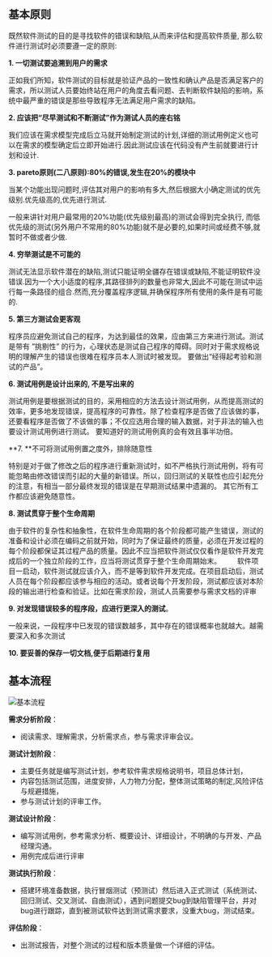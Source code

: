 ## 基本原则

既然软件测试的目的是寻找软件的错误和缺陷,从而来评估和提高软件质量, 那么软件进行测试时必须要遵一定的原则:

**1. 一切测试要追溯到用户的需求**

正如我们所知，软件测试的目标就是验证产品的一致性和确认产品是否满足客户的需求，所以测试人员要始终站在用户的角度去看问题、去判断软件缺陷的影响，系统中最严重的错误是那些导致程序无法满足用户需求的缺陷。

**2. 应该把“尽早测试和不断测试”作为测试人员的座右铭**

我们应该在需求模型完成后立马就开始制定测试的计划,详细的测试用例定义也可以在需求的模型确定后立即开始进行.因此测试应该在代码没有产生前就要进行计划和设计.

**3. pareto原则(二八原则):80%的错误,发生在20%的模块中**

当某个功能出现问题时,评估其对用户的影响有多大,然后根据大小确定测试的优先级别.优先级高的,优先进行测试.

一般来讲针对用户最常用的20%功能(优先级别最高)的测试会得到完全执行, 而低优先级的测试(另外用户不常用的80%功能)就不是必要的,如果时间或经费不够,就暂时不做或者少做.

**4. 穷举测试是不可能的**

测试无法显示软件潜在的缺陷,测试只能证明全疆存在错误或缺陷,不能证明软件没错误.因为一个大小适度的程序,其路径排列的数量也非常大,因此不可能在测试中运行每一条路径的组合.然而,充分覆盖程序逻辑,并确保程序所有使用的条件是有可能的.

**5. 第三方测试会更客观**

程序员应避免测试自己的程序，为达到最佳的效果，应由第三方来进行测试。测试是带有 ”挑剔性” 的行为，心理状态是测试自己程序的障碍。同时对于需求规格说明的理解产生的错误也很难在程序员本人测试时被发现。 要做出“经得起考验和测试的产品”。

**6. 测试用例是设计出来的, 不是写出来的**

测试用例是要根据测试的目的，采用相应的方法去设计测试用例，从而提高测试的效率，更多地发现错误，提高程序的可靠性。除了检查程序是否做了应该做的事，还要看程序是否做了不该做的事；不仅应选用合理的输入数据，对于非法的输入也要设计测试用例进行测试。 要知道好的测试用例真的会有效且事半功倍。

**7. **不可将测试用例置之度外，排除随意性

特别是对于做了修改之后的程序进行重新测试时，如不严格执行测试用例，将有可能忽略由修改错误而引起的大量的新错误。所以，回归测试的关联性也应引起充分的注意，有相当一部分最终发现的错误是在早期测试结果中遗漏的。 其它所有工作都应该避免随意性。

**8. 测试贯穿于整个生命周期**

由于软件的复杂性和抽象性，在软件生命周期的各个阶段都可能产生错误，测试的准备和设计必须在编码之前就开始，同时为了保证最终的质量，必须在开发过程的每个阶段都保证其过程产品的质量。因此不应当把软件测试仅仅看作是软件开发完成后的一个独立阶段的工作，应当将测试贯穿于整个生命周期始末。
　　软件项目一启动，软件测试就应该介入，而不是等到软件开发完成。在项目启动后，测试人员在每个阶段都应该参与相应的活动。或者说每个开发阶段，测试都应该对本阶段的输出进行检查和验证。比如在需求阶段，测试人员需要参与需求文档的评审

**9. 对发现错误较多的程序段，应进行更深入的测试**。

一般来说，一段程序中已发现的错误数越多，其中存在的错误概率也就越大。越需要深入和多次测试

**10. 要妥善的保存一切文档,便于后期进行复用**

## 基本流程

![基本流程](/images/defense1.png)

**需求分析阶段**：

- 阅读需求、理解需求，分析需求点，参与需求评审会议。

**测试计划阶段**：

- 主要任务就是编写测试计划，参考软件需求规格说明书，项目总体计划，
- 内容包括测试范围，进度安排，人力物力分配，整体测试策略的制定,风险评估与规避措施，
- 参与测试计划的评审工作。

**测试设计阶段**：

- 编写测试用例，参考需求分析、概要设计、详细设计，不明确的与开发、产品经理沟通。
- 用例完成后进行评审

**测试执行阶段**：

- 搭建环境准备数据，执行冒烟测试（预测试）然后进入正式测试（系统测试、回归测试、交叉测试、自由测试），遇到问题提交bug到缺陷管理平台，并对bug进行跟踪，直到被测试软件达到测试需求要求，没重大bug，测试结束。

**评估阶段**：

- 出测试报告，对整个测试的过程和版本质量做一个详细的评估。

